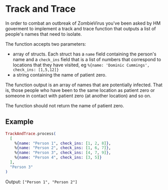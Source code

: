# Track and Trace

In order to combat an outbreak of ZombieVirus you've been asked by HM goverment
to implement a track and trace function that outputs a list of people's names
that need to isolate.

The function accepts two parameters:

* array of structs. Each struct has a `name` field containing the person's
  name and a `check_ins` field that is a list of numbers that correspond to
  locations that they have visited, eg `%{name: 'Dominic Cummings', check_ins:
  [1,5,12]}`
* a string containing the name of patient zero.

The function output is an array of names that are potentially infected. That
is, those people who have been to the same location as patient zero or someone
in contact with patient zero (at another location) and so on.

The function should not return the name of patient zero.

## Example

```elixir
TrackAndTrace.process(
  [
    %{name: "Person 1", check_ins: [1, 2, 8]},
    %{name: "Person 2", check_ins: [1, 6, 7]},
    %{name: "Person 3", check_ins: [4, 7, 9]},
    %{name: "Person 4", check_ins: [3, 5]}
  ],
  "Person 3"
)
```

Output: `["Person 1", "Person 2"]`
